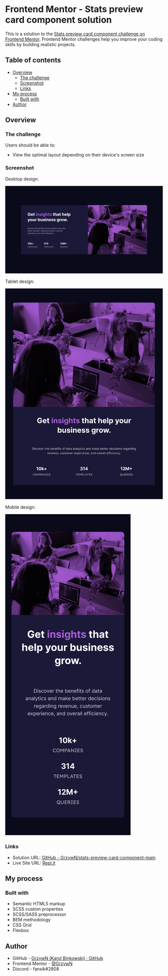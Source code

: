 # Frontend Mentor - Stats preview card component solution

This is a solution to the [Stats preview card component challenge on Frontend Mentor](https://www.frontendmentor.io/challenges/stats-preview-card-component-8JqbgoU62). Frontend Mentor challenges help you improve your coding skills by building realistic projects. 

## Table of contents

- [Overview](#overview)
  - [The challenge](#the-challenge)
  - [Screenshot](#screenshot)
  - [Links](#links)
- [My process](#my-process)
  - [Built with](#built-with)
- [Author](#author)

## Overview

### The challenge

Users should be able to:

- View the optimal layout depending on their device's screen size

### Screenshot

Desktop design:

![](screenshot-desktop.png)

Tablet design:

![](screenshot-tablet.png)

Mobile design:

![](screenshot-mobile.png)

### Links

- Solution URL: [GitHub - GrzywN/stats-preview-card-component-main](https://github.com/GrzywN/stats-preview-card-component-main)
- Live Site URL: [Repl.it](https://stats-preview-card-component-main.grzywn.repl.co)

## My process

### Built with

- Semantic HTML5 markup
- SCSS custom properties
- SCSS/SASS preprocessor
- BEM methodology
- CSS Grid
- Flexbox

## Author

- GitHub - [GrzywN (Karol Binkowski) · GitHub](https://github.com/GrzywN)
- Frontend Mentor - [@GrzywN](https://www.frontendmentor.io/profile/GrzywN)
- Discord - fansik#2808
